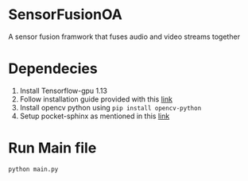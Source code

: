 # SensorFusionOA
A sensor fusion framwork that fuses audio and video streams together

# Dependecies 
1. Install Tensorflow-gpu 1.13
2. Follow installation guide provided with this [link](https://github.com/tensorflow/models/blob/master/research/object_detection/g3doc/installation.md)
3. Install opencv python using `pip install opencv-python`
4. Setup pocket-sphinx as mentioned in this [link](https://github.com/uom-cse-realitix/speech_recognition)

# Run Main file

```
python main.py
```
